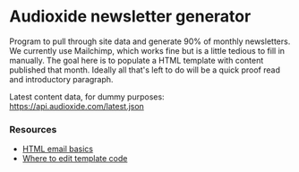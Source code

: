 # Audioxide newsletter generator

Program to pull through site data and generate 90% of monthly newsletters. We currently use Mailchimp, which works fine but is a little tedious to fill in manually. The goal here is to populate a HTML template with content published that month. Ideally all that's left to do will be a quick proof read and introductory paragraph.

Latest content data, for dummy purposes: https://api.audioxide.com/latest.json

### Resources

- [HTML email basics](https://templates.mailchimp.com/getting-started/html-email-basics/)
- [Where to edit template code](https://mailchimp.com/help/where-to-edit-template-code/)
